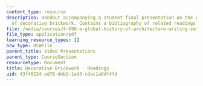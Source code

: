 ```yaml
---
content_type: resource
description: Handout accompanying a student final presentation on the global history
  of decorative brickwork. Contains a bibliography of related readings.
file: /media/courses/4-696-a-global-history-of-architecture-writing-seminar-spring-2008/43f46224ad76deb21ed3cdac1a8df4fd_MIT4_696s08_project02_read.pdf
file_type: application/pdf
learning_resource_types: []
ocw_type: OCWFile
parent_title: Video Presentations
parent_type: CourseSection
resourcetype: Document
title: Decorative Brickwork - Readings
uid: 43f46224-ad76-deb2-1ed3-cdac1a8df4fd
---
```

